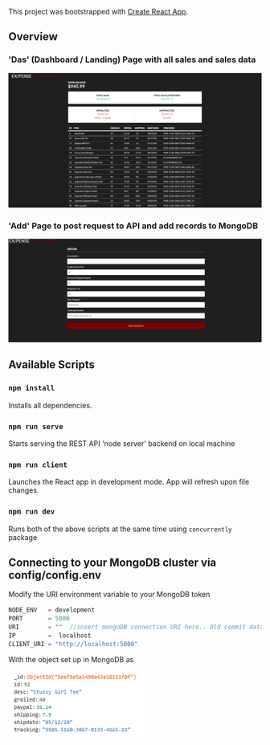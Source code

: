 This project was bootstrapped with [Create React App](https://github.com/facebook/create-react-app).
## Overview
###  'Das' (Dashboard / Landing) Page with all sales and sales data
![Landing Page](https://github.com/coryclemens/MERN-ExpenseTracking/blob/master/readme_img/Ex_Pense%20Landing.PNG)

### 'Add' Page to post request to API and add records to MongoDB
![Add Page](https://github.com/coryclemens/MERN-ExpenseTracking/blob/master/readme_img/Ex_Pense%20Add.PNG)

## Available Scripts

### `npm install`

Installs all dependencies.

### `npm run serve`

Starts serving the REST API 'node server' backend on local machine 

### `npm run client`

Launches the React app in development mode. App will refresh upon file changes.

### `npm run dev`

Runs both of the above scripts at the same time using `concurrently` package


## Connecting to your MongoDB cluster via config/config.env

Modify the URI environment variable to your MongoDB token

```javascript
NODE_ENV   = development
PORT       = 5000
URI        = ""  //insert mongoDB connection URI here.. Old commit data key is obselete FYI
IP         =  localhost
CLIENT_URI = "http://localhost:5000"
```
 With the object set up in MongoDB as
 
![MongoDB Object](https://github.com/coryclemens/MERN-ExpenseTracking/blob/master/readme_img/Ex_Pense%20Mongo.PNG)
 
 


